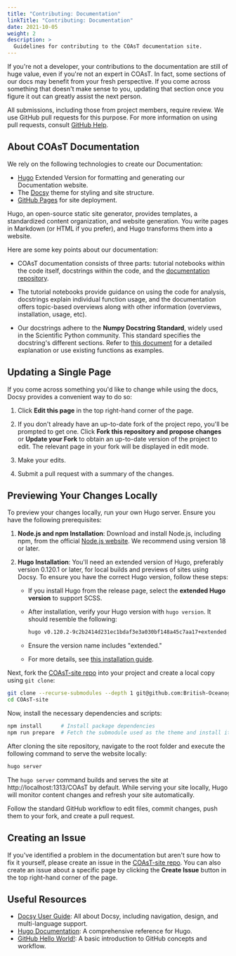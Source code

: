 ```yaml
---
title: "Contributing: Documentation"
linkTitle: "Contributing: Documentation"
date: 2021-10-05
weight: 2
description: >
  Guidelines for contributing to the COAsT documentation site.
---
```


If you're not a developer, your contributions to the documentation are still of huge value, even if you're not an expert in COAsT. In fact, some sections of our docs may benefit from your fresh perspective. If you come across something that doesn't make sense to you, updating that section once you figure it out can greatly assist the next person.

All submissions, including those from project members, require review. We use GitHub pull requests for this purpose. For more information on using pull requests, consult [GitHub Help](https://help.github.com/articles/about-pull-requests/).

## About COAsT Documentation

We rely on the following technologies to create our Documentation:

- [Hugo](https://gohugo.io/) Extended Version for formatting and generating our Documentation website.
- The [Docsy](https://github.com/google/docsy) theme for styling and site structure.
- [GitHub Pages](https://help.github.com/en/github/working-with-github-pages) for site deployment.

Hugo, an open-source static site generator, provides templates, a standardized content organization, and website generation. You write pages in Markdown (or HTML if you prefer), and Hugo transforms them into a website.

Here are some key points about our documentation:

- COAsT documentation consists of three parts: tutorial notebooks within the code itself, docstrings within the code, and the [documentation repository](https://github.com/British-Oceanographic-Data-Centre/COAsT-site).

- The tutorial notebooks provide guidance on using the code for analysis, docstrings explain individual function usage, and the documentation offers topic-based overviews along with other information (overviews, installation, usage, etc).

- Our docstrings adhere to the **Numpy Docstring Standard**, widely used in the Scientific Python community. This standard specifies the docstring's different sections. Refer to [this document](https://numpydoc.readthedocs.io/en/latest/format.html#docstring-standard) for a detailed explanation or use existing functions as examples.

## Updating a Single Page

If you come across something you'd like to change while using the docs, Docsy provides a convenient way to do so:

1. Click **Edit this page** in the top right-hand corner of the page.

2. If you don't already have an up-to-date fork of the project repo, you'll be prompted to get one. Click **Fork this repository and propose changes** or **Update your Fork** to obtain an up-to-date version of the project to edit. The relevant page in your fork will be displayed in edit mode.

3. Make your edits.

4. Submit a pull request with a summary of the changes.

## Previewing Your Changes Locally

To preview your changes locally, run your own Hugo server. Ensure you have the following prerequisites:

1. **Node.js and npm Installation**: Download and install Node.js, including npm, from the official [Node.js website](https://nodejs.org/). We recommend using version 18 or later.

2. **Hugo Installation**: You'll need an extended version of Hugo, preferably version 0.120.1 or later, for local builds and previews of sites using Docsy. To ensure you have the correct Hugo version, follow these steps:

   - If you install Hugo from the release page, select the **extended Hugo version** to support SCSS.

   - After installation, verify your Hugo version with `hugo version`. It should resemble the following:

     ```bash
     hugo v0.120.2-9c2b2414d231ec1bdaf3e3a030bf148a45c7aa17+extended linux/amd64 BuildDate=2023-10-31T16:27:18Z VendorInfo=gohugoio
     ```

   - Ensure the version name includes "extended."

   - For more details, see [this installation guide](https://gohugo.io/getting-started/installing/).

Next, fork the [COAsT-site repo](https://github.com/British-Oceanographic-Data-Centre/COAsT-site.git) into your project and create a local copy using `git clone`:

```bash
git clone --recurse-submodules --depth 1 git@github.com:British-Oceanographic-Data-Centre/COAsT-site.git
cd COAsT-site
```

Now, install the necessary dependencies and scripts:

```bash
npm install      # Install package dependencies 
npm run prepare  # Fetch the submodule used as the theme and install its dependencies
```

After cloning the site repository, navigate to the root folder and execute the following command to serve the website locally:

```bash
hugo server
```

The `hugo server` command builds and serves the site at http://localhost:1313/COAsT by default. While serving your site locally, Hugo will monitor content changes and refresh your site automatically.

Follow the standard GitHub workflow to edit files, commit changes, push them to your fork, and create a pull request.

## Creating an Issue

If you've identified a problem in the documentation but aren't sure how to fix it yourself, please create an issue in the [COAsT-site repo](https://github.com/British-Oceanographic-Data-Centre/COAsT-site.git). You can also create an issue about a specific page by clicking the **Create Issue** button in the top right-hand corner of the page.

## Useful Resources

- [Docsy User Guide](https://www.docsy.dev/about/): All about Docsy, including navigation, design, and multi-language support.
- [Hugo Documentation](https://gohugo.io/documentation/): A comprehensive reference for Hugo.
- [GitHub Hello World!](https://guides.github.com/activities/hello-world/): A basic introduction to GitHub concepts and workflow.